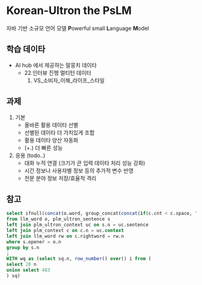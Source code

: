 # Korean-Ultron the PsLM
자바 기반 소규모 언어 모델 **P**owerful small **L**anguage **M**odel

## 학습 데이타
- AI hub 에서 제공하는 말뭉치 데이타
  - 22.인터뷰 진행 멀티턴 데이터
    1. VS_소비자_이해_라이프_스타일
  
## 과제
1. 기본
   - 올바른 활용 데이타 선별
   - 선별된 데이타 더 가치있게 조합
   - 활용 데이타 양산 자동화
   - (+.) 더 빠른 성능
2. 응용 (todo..)
   - 대화 누적 연결 (크기가 큰 입력 데이타 처리 성능 강화)
   - 시간 정보나 사용자별 정보 등의 추가적 변수 반영
   - 전문 분야 정보 저장/효율적 격리

## 참고
```sql
select ifnull(concat(o.word, group_concat(concat(if(c.cnt < c.space, ' ', ''), rw.word) order by uc.i separator '')), o.word) sentence, s.n, s.target
from llm_word o, plm_ultron_sentence s
left join plm_ultron_context uc on s.n = uc.sentence
left join plm_context c on c.n = uc.context
left join llm_word rw on c.rightword = rw.n
where s.opener = o.n
group by s.n
;
WITH wq as (select sq.n, row_number() over() i from (
select 28 n
union select 483
) sq)
```
